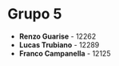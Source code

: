 # Grupo 5

* __Renzo Guarise__ - 12262
* __Lucas Trubiano__ - 12289
* __Franco Campanella__ - 12125
